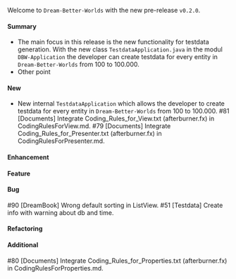 Welcome to `Dream-Better-Worlds` with the new pre-release `v0.2.0`.



#### Summary
* The main focus in this release is the new functionality for testdata generation. 
  With the new class `TestdataApplication.java` in the modul `DBW-Application` the 
  developer can create testdata for every entity in `Dream-Better-Worlds` from 
  100 to 100.000.
* Other point



#### New
* New internal `TestdataApplication` which allows the developer to create testdata 
  for every entity in `Dream-Better-Worlds` from 100 to 100.000.
#81 [Documents] Integrate Coding_Rules_for_View.txt (afterburner.fx) in CodingRulesForView.md.
#79 [Documents] Integrate Coding_Rules_for_Presenter.txt (afterburner.fx) in CodingRulesForPresenter.md.



#### Enhancement



#### Feature



#### Bug
#90 [DreamBook] Wrong default sorting in ListView.
#51 [Testdata] Create info with warning about db and time.


#### Refactoring



#### Additional



[//]: # (Issues which will be integrated in this release)
 #80 [Documents] Integrate Coding_Rules_for_Properties.txt (afterburner.fx) in CodingRulesForProperties.md.
